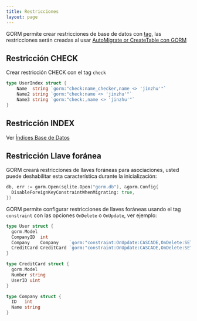 ```yaml
---
title: Restricciones
layout: page
---
```


GORM permite crear restricciones de base de datos con [tag](https://pkg.go.dev/reflect#StructTag), las restricciones serán creadas al usar [AutoMigrate or CreateTable con GORM](migration.html)

## Restricción CHECK

Crear restricción CHECK con el tag `check`

```go
type UserIndex struct {
    Name  string `gorm:"check:name_checker,name <> 'jinzhu'"`
    Name2 string `gorm:"check:name <> 'jinzhu'"`
    Name3 string `gorm:"check:,name <> 'jinzhu'"`
}
```

## Restricción INDEX

Ver [Índices Base de Datos](indexes.html)

## Restricción Llave foránea

GORM creará restricciones de llaves foráneas para asociaciones, usted puede deshabilitar esta característica durante la inicialización:

```go
db, err := gorm.Open(sqlite.Open("gorm.db"), &gorm.Config{
  DisableForeignKeyConstraintWhenMigrating: true,
})
```

GORM permite configurar restricciones de llaves foráneas usando el tag `constraint` con las opciones `OnDelete` o `OnUpdate`, ver ejemplo:

```go
type User struct {
  gorm.Model
  CompanyID  int
  Company    Company    `gorm:"constraint:OnUpdate:CASCADE,OnDelete:SET NULL;"`
  CreditCard CreditCard `gorm:"constraint:OnUpdate:CASCADE,OnDelete:SET NULL;"`
}

type CreditCard struct {
  gorm.Model
  Number string
  UserID uint
}

type Company struct {
  ID   int
  Name string
}
```

